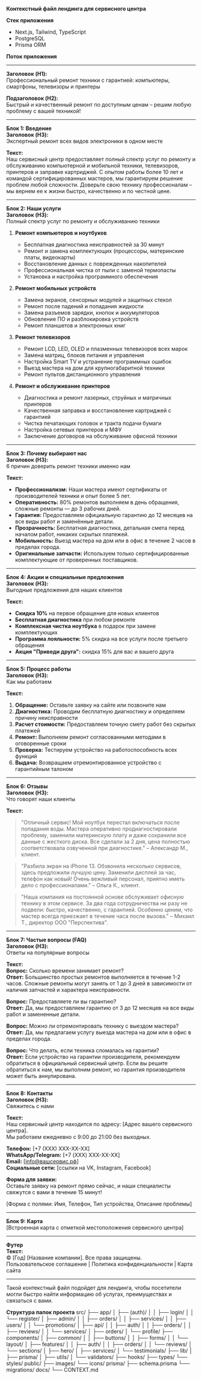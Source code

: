 **Контекстный файл лендинга для сервисного центра**


**Стек приложения**
- Next.js, Tailwind, TypeScript
- PostgreSQL
- Prisma ORM


**Поток приложения**

---

**Заголовок (H1):**  
Профессиональный ремонт техники с гарантией: компьютеры, смартфоны, телевизоры и принтеры

**Подзаголовок (H2):**  
Быстрый и качественный ремонт по доступным ценам – решим любую проблему с вашей техникой!

---

**Блок 1: Введение**  
**Заголовок (H3):**  
Экспертный ремонт всех видов электроники в одном месте

**Текст:**  
Наш сервисный центр предоставляет полный спектр услуг по ремонту и обслуживанию компьютерной и мобильной техники, телевизоров, принтеров и заправке картриджей. С опытом работы более 10 лет и командой сертифицированных мастеров, мы гарантируем решение проблем любой сложности. Доверьте свою технику профессионалам – мы вернем ее к жизни быстро, качественно и по честной цене.

---

**Блок 2: Наши услуги**  
**Заголовок (H3):**  
Полный спектр услуг по ремонту и обслуживанию техники

1. **Ремонт компьютеров и ноутбуков**  
   - Бесплатная диагностика неисправностей за 30 минут  
   - Ремонт и замена комплектующих (процессоры, материнские платы, видеокарты)  
   - Восстановление данных с поврежденных накопителей  
   - Профессиональная чистка от пыли с заменой термопасты  
   - Установка и настройка программного обеспечения

2. **Ремонт мобильных устройств**  
   - Замена экранов, сенсорных модулей и защитных стекол  
   - Ремонт после падений и попадания жидкости  
   - Замена разъемов зарядки, кнопок и аккумуляторов  
   - Обновление ПО и разблокировка устройств  
   - Ремонт планшетов и электронных книг

3. **Ремонт телевизоров**  
   - Ремонт LCD, LED, OLED и плазменных телевизоров всех марок  
   - Замена матриц, блоков питания и управления  
   - Настройка Smart TV и устранение программных ошибок  
   - Выезд мастера на дом для крупногабаритной техники  
   - Ремонт пультов дистанционного управления

4. **Ремонт и обслуживание принтеров**  
   - Диагностика и ремонт лазерных, струйных и матричных принтеров  
   - Качественная заправка и восстановление картриджей с гарантией  
   - Чистка печатающих головок и тракта подачи бумаги  
   - Настройка сетевых принтеров и МФУ  
   - Заключение договоров на обслуживание офисной техники

---

**Блок 3: Почему выбирают нас**  
**Заголовок (H3):**  
6 причин доверить ремонт техники именно нам

**Текст:**  
- **Профессионализм:** Наши мастера имеют сертификаты от производителей техники и опыт более 5 лет.  
- **Оперативность:** 80% ремонтов выполняем в день обращения, сложные ремонты — до 3 рабочих дней.  
- **Гарантия:** Предоставляем официальную гарантию до 12 месяцев на все виды работ и заменённые детали.  
- **Прозрачность:** Бесплатная диагностика, детальная смета перед началом работ, никаких скрытых платежей.  
- **Мобильность:** Выезд мастера на дом или в офис в течение 2 часов в пределах города.  
- **Оригинальные запчасти:** Используем только сертифицированные комплектующие от проверенных поставщиков.

---

**Блок 4: Акции и специальные предложения**  
**Заголовок (H3):**  
Выгодные предложения для наших клиентов

**Текст:**  
- **Скидка 10%** на первое обращение для новых клиентов
- **Бесплатная диагностика** при любом ремонте
- **Комплексная чистка ноутбука** в подарок при замене комплектующих
- **Программа лояльности:** 5% скидка на все услуги после третьего обращения
- **Акция "Приведи друга":** скидка 15% для вас и вашего друга

---

**Блок 5: Процесс работы**  
**Заголовок (H3):**  
Как мы работаем

**Текст:**  
1. **Обращение:** Оставьте заявку на сайте или позвоните нам
2. **Диагностика:** Проводим бесплатную диагностику и определяем причину неисправности
3. **Расчет стоимости:** Предоставляем точную смету работ без скрытых платежей
4. **Ремонт:** Выполняем ремонт согласованными методами в оговоренные сроки
5. **Проверка:** Тестируем устройство на работоспособность всех функций
6. **Выдача:** Возвращаем отремонтированное устройство с гарантийным талоном

---

**Блок 6: Отзывы**  
**Заголовок (H3):**  
Что говорят наши клиенты

**Текст:**  
> "Отличный сервис! Мой ноутбук перестал включаться после попадания воды. Мастера оперативно продиагностировали проблему, заменили материнскую плату и даже сохранили все данные с жесткого диска. Все сделали за 2 дня, цена полностью соответствовала озвученной при диагностике." – Александр М., клиент.

> "Разбила экран на iPhone 13. Обзвонила несколько сервисов, здесь предложили лучшую цену. Заменили дисплей за час, телефон как новый! Очень вежливый персонал, приятно иметь дело с профессионалами." – Ольга К., клиент.

> "Наша компания на постоянной основе обслуживает офисную технику в этом сервисе. За два года сотрудничества ни разу не подвели: быстро, качественно, с гарантией. Особенно ценим, что мастер всегда приезжает в течение часа после вызова." – Михаил Т., директор ООО "Перспектива".

---

**Блок 7: Частые вопросы (FAQ)**  
**Заголовок (H3):**  
Ответы на популярные вопросы

**Текст:**  
**Вопрос:** Сколько времени занимает ремонт?  
**Ответ:** Большинство простых ремонтов выполняется в течение 1-2 часов. Сложные ремонты могут занять от 1 до 3 дней в зависимости от наличия запчастей и характера неисправности.

**Вопрос:** Предоставляете ли вы гарантию?  
**Ответ:** Да, мы предоставляем гарантию от 3 до 12 месяцев на все виды работ и замененные детали.

**Вопрос:** Можно ли отремонтировать технику с выездом мастера?  
**Ответ:** Да, мы предлагаем услугу выезда мастера на дом или в офис в пределах города.

**Вопрос:** Что делать, если техника сломалась на гарантии?  
**Ответ:** Если устройство на гарантии производителя, рекомендуем обратиться в официальный сервисный центр. Если вы решите обратиться к нам, мы выполним ремонт, но гарантия производителя может быть аннулирована.

---

**Блок 8: Контакты**  
**Заголовок (H3):**  
Свяжитесь с нами

**Текст:**  
Наш сервисный центр находится по адресу: [Адрес вашего сервисного центра].  
Мы работаем ежедневно с 9:00 до 21:00 без выходных.

**Телефон:** [+7 (ХХХ) ХХХ-ХХ-ХХ]  
**WhatsApp/Telegram:** [+7 (ХХХ) ХХХ-ХХ-ХХ]  
**Email:** [info@вашсервис.рф]  
**Социальные сети:** [ссылки на VK, Instagram, Facebook]

**Форма для заявки:**  
Оставьте заявку на ремонт прямо сейчас, и наши специалисты свяжутся с вами в течение 15 минут!

[Форма с полями: Имя, Телефон, Тип устройства, Описание проблемы]

---

**Блок 9: Карта**  
[Встроенная карта с отметкой местоположения сервисного центра]

---

**Футер**  
**Текст:**  
© [Год] [Название компании]. Все права защищены.  
Пользовательское соглашение | Политика конфиденциальности | Карта сайта

---

Такой контекстный файл подойдет для лендинга, чтобы посетители могли быстро найти информацию об услугах, преимуществах и связаться с вами.

**Структура папок проекта**
src/
├── app/
│ ├── (auth)/
│ │ ├── login/
│ │ └── register/
│ ├── admin/
│ │ ├── orders/
│ │ ├── services/
│ │ ├── users/
│ │ └── promotions/
│ ├── api/
│ │ ├── auth/
│ │ ├── orders/
│ │ ├── reviews/
│ │ └── services/
│ ├── orders/
│ └── profile/
├── components/
│ ├── common/
│ │ ├── buttons/
│ │ ├── forms/
│ │ └── layout/
│ ├── features/
│ │ ├── auth/
│ │ ├── orders/
│ │ └── reviews/
│ └── sections/
│ ├── hero/
│ ├── services/
│ └── testimonials/
├── lib/
│ ├── prisma/
│ ├── utils/
│ └── validators/
├── hooks/
├── types/
└── styles/
public/
├── images/
└── icons/
prisma/
├── schema.prisma
└── migrations/
docs/
└── CONTEXT.md